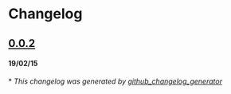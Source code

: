 # Changelog

## [0.0.2](https://github.com/MikeMitterer/changelog_test/tree/0.0.2)
#### 19/02/15


\* *This changelog was generated by [github_changelog_generator](https://github.com/skywinder/Github-Changelog-Generator)*
